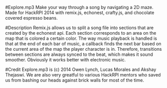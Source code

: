 #Explore.mp3
Make your way through a song by navigating a 2D maze.
Made for HackRPI 2014 with remix.js, echonest, crafty.js, and chocolate covered espresso beans.

#Description
Remix.js allows us to split a song file into sections that are created by the echonest api. Each section corresponds to an area on the map that is colored a certain color. 
The way music playback is handled is that at the end of each bar of music, a callback finds the next bar based on the current area of the map the player character is in. Therefore, transitions between sections are always synced to the beat, which makes it sound smoother. Obviously it works better with electronic music.

#Credit
Explore.mp3 is (c) 2014 Owen Lynch, Lucas Morales and Akshay Thejaswi. We are also very greatful to various HackRPI mentors who saved us from bashing our heads against brick walls for most of the time.
